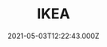 ---
date: 2021-05-03T12:22:43.000Z
title: IKEA
latitude: 51.48021539340724
longitude: 0.2842898232274072
category: checkin
---